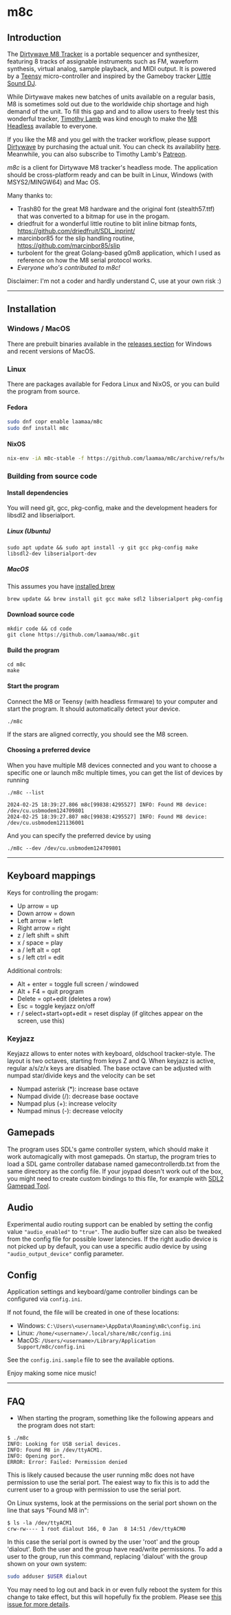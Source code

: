# m8c

## Introduction

The [Dirtywave M8 Tracker](https://dirtywave.com/products/m8-tracker) is a portable sequencer and synthesizer, featuring 8 tracks of assignable instruments such as FM, waveform synthesis, virtual analog, sample playback, and MIDI output. It is powered by a [Teensy](https://www.pjrc.com/teensy/) micro-controller and inspired by the Gameboy tracker [Little Sound DJ](https://www.littlesounddj.com/lsd/index.php).

While Dirtywave makes new batches of units available on a regular basis, M8 is sometimes sold out due to the worldwide chip shortage and high demand of the unit. To fill this gap and and to allow users to freely test this wonderful tracker, [Timothy Lamb](https://github.com/trash80) was kind enough to make the [M8 Headless](https://github.com/Dirtywave/M8HeadlessFirmware) available to everyone.

If you like the M8 and you gel with the tracker workflow, please support [Dirtywave](https://dirtywave.com/) by purchasing the actual unit. You can check its availability [here](https://dirtywave.com/products/m8-tracker). Meanwhile, you can also subscribe to Timothy Lamb's [Patreon](https://www.patreon.com/trash80).

*m8c* is a client for Dirtywave M8 tracker's headless mode. The application should be cross-platform ready and can be built in Linux, Windows (with MSYS2/MINGW64) and Mac OS.

Many thanks to:

* Trash80 for the great M8 hardware and the original font (stealth57.ttf) that was converted to a bitmap for use in the progam.
* driedfruit for a wonderful little routine to blit inline bitmap fonts, https://github.com/driedfruit/SDL_inprint/
* marcinbor85 for the slip handling routine, https://github.com/marcinbor85/slip
* turbolent for the great Golang-based g0m8 application, which I used as reference on how the M8 serial protocol works.
* *Everyone who's contributed to m8c!*

Disclaimer: I'm not a coder and hardly understand C, use at your own risk :)

-------

## Installation

### Windows / MacOS

There are prebuilt binaries available in the [releases section](https://github.com/laamaa/m8c/releases/) for Windows and recent versions of MacOS.

### Linux

There are packages available for Fedora Linux and NixOS, or you can build the program from source.

#### Fedora
``` sh
sudo dnf copr enable laamaa/m8c
sudo dnf install m8c
```

#### NixOS
``` sh
nix-env -iA m8c-stable -f https://github.com/laamaa/m8c/archive/refs/heads/main.tar.gz
```

### Building from source code

#### Install dependencies

You will need git, gcc, pkg-config, make and the development headers for libsdl2 and libserialport.

##### Linux (Ubuntu)
```
sudo apt update && sudo apt install -y git gcc pkg-config make libsdl2-dev libserialport-dev
```

##### MacOS

This assumes you have [installed brew](https://docs.brew.sh/Installation)
```
brew update && brew install git gcc make sdl2 libserialport pkg-config
```

#### Download source code

```
mkdir code && cd code
git clone https://github.com/laamaa/m8c.git
```

#### Build the program

```
cd m8c
make
```

#### Start the program

Connect the M8 or Teensy (with headless firmware) to your computer and start the program. It should automatically detect your device.

```
./m8c
```

If the stars are aligned correctly, you should see the M8 screen.

#### Choosing a preferred device

When you have multiple M8 devices connected and you want to choose a specific one or launch m8c multiple times, you can get the list of devices by running

```
./m8c --list

2024-02-25 18:39:27.806 m8c[99838:4295527] INFO: Found M8 device: /dev/cu.usbmodem124709801
2024-02-25 18:39:27.807 m8c[99838:4295527] INFO: Found M8 device: /dev/cu.usbmodem121136001
```

And you can specify the preferred device by using

```
./m8c --dev /dev/cu.usbmodem124709801
```

-----------

## Keyboard mappings

Keys for controlling the progam:

* Up arrow = up
* Down arrow = down
* Left arrow = left
* Right arrow = right
* z / left shift = shift
* x / space = play
* a / left alt = opt
* s / left ctrl = edit

Additional controls:
* Alt + enter = toggle full screen / windowed
* Alt + F4 = quit program
* Delete = opt+edit (deletes a row)
* Esc = toggle keyjazz on/off 
* r / select+start+opt+edit = reset display (if glitches appear on the screen, use this)

### Keyjazz
Keyjazz allows to enter notes with keyboard, oldschool tracker-style. The layout is two octaves, starting from keys Z and Q.
When keyjazz is active, regular a/s/z/x keys are disabled. The base octave can be adjusted with numpad star/divide keys and the velocity can be set 

* Numpad asterisk (\*): increase base octave
* Numpad divide (/): decrease base ooctave
* Numpad plus (+): increase velocity
* Numpad minus (-): decrease velocity

## Gamepads

The program uses SDL's game controller system, which should make it work automagically with most gamepads. On startup, the program tries to load a SDL game controller database named gamecontrollerdb.txt from the same directory as the config file. If your joypad doesn't work out of the box, you might need to create custom bindings to this file, for example with [SDL2 Gamepad Tool](https://generalarcade.com/gamepadtool/).

## Audio

Experimental audio routing support can be enabled by setting the config value `"audio_enabled"` to `"true"`. The audio buffer size can also be tweaked from the config file for possible lower latencies.
If the right audio device is not picked up by default, you can use a specific audio device by using `"audio_output_device"` config parameter.

## Config

Application settings and keyboard/game controller bindings can be configured via `config.ini`.

If not found, the file will be created in one of these locations:
* Windows: `C:\Users\<username>\AppData\Roaming\m8c\config.ini`
* Linux: `/home/<username>/.local/share/m8c/config.ini`
* MacOS: `/Users/<username>/Library/Application Support/m8c/config.ini`

See the `config.ini.sample` file to see the available options.

Enjoy making some nice music!

-----------

## FAQ

* When starting the program, something like the following appears and the program does not start:
```
$ ./m8c
INFO: Looking for USB serial devices.
INFO: Found M8 in /dev/ttyACM1.
INFO: Opening port.
ERROR: Error: Failed: Permission denied
```

This is likely caused because the user running m8c does not have permission to use the serial port. The eaiest way to fix this is to add the current user to a group with permission to use the serial port.

On Linux systems, look at the permissions on the serial port shown on the line that says "Found M8 in":
```
$ ls -la /dev/ttyACM1
crw-rw---- 1 root dialout 166, 0 Jan  8 14:51 /dev/ttyACM0
```

In this case the serial port is owned by the user 'root' and the group 'dialout'. Both the user and the group have read/write permissions. To add a user to the group, run this command, replacing 'dialout' with the group shown on your own system:

``` sh
sudo adduser $USER dialout
```

You may need to log out and back in or even fully reboot the system for this change to take effect, but this will hopefully fix the problem. Please see [this issue for more details](https://github.com/laamaa/m8c/issues/20).



